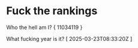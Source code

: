# Fuck the rankings

Who the hell am I?
{ 11034119 }

What fucking year is it?
[ 2025-03-23T08:33:20Z ]
